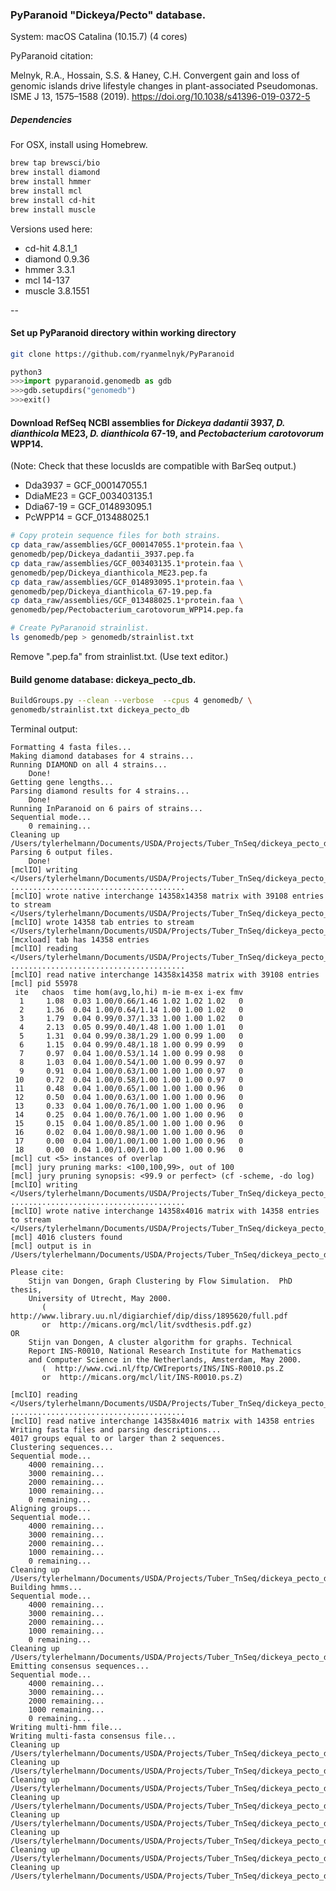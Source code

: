 ### PyParanoid "Dickeya/Pecto" database.

System: macOS Catalina (10.15.7) (4 cores)

PyParanoid citation: 

Melnyk, R.A., Hossain, S.S. & Haney, C.H. Convergent gain and loss of genomic islands drive lifestyle changes in plant-associated Pseudomonas. ISME J 13, 1575–1588 (2019). https://doi.org/10.1038/s41396-019-0372-5

##### Dependencies

For OSX, install using Homebrew.

~~~ bash
brew tap brewsci/bio
brew install diamond
brew install hmmer
brew install mcl
brew install cd-hit
brew install muscle
~~~

Versions used here:

- cd-hit 4.8.1_1
- diamond 0.9.36
- hmmer 3.3.1
- mcl 14-137
- muscle 3.8.1551

--

#### Set up PyParanoid directory within working directory

~~~ bash
git clone https://github.com/ryanmelnyk/PyParanoid
~~~

~~~ python
python3
>>>import pyparanoid.genomedb as gdb
>>>gdb.setupdirs("genomedb")
>>>exit()
~~~

#### Download RefSeq NCBI assemblies for *Dickeya dadantii* 3937, *D. dianthicola* ME23, *D. dianthicola* 67-19, and *Pectobacterium carotovorum* WPP14. 

(Note: Check that these locusIds are compatible with BarSeq output.)

- Dda3937 = GCF_000147055.1
- DdiaME23 = GCF_003403135.1
- Ddia67-19 = GCF_014893095.1
- PcWPP14 = GCF_013488025.1

~~~ bash
# Copy protein sequence files for both strains.  
cp data_raw/assemblies/GCF_000147055.1*protein.faa \
genomedb/pep/Dickeya_dadantii_3937.pep.fa
cp data_raw/assemblies/GCF_003403135.1*protein.faa \
genomedb/pep/Dickeya_dianthicola_ME23.pep.fa
cp data_raw/assemblies/GCF_014893095.1*protein.faa \
genomedb/pep/Dickeya_dianthicola_67-19.pep.fa
cp data_raw/assemblies/GCF_013488025.1*protein.faa \
genomedb/pep/Pectobacterium_carotovorum_WPP14.pep.fa

# Create PyParanoid strainlist.
ls genomedb/pep > genomedb/strainlist.txt
~~~

Remove ".pep.fa" from strainlist.txt. (Use text editor.)

#### Build genome database: dickeya\_pecto_db.

~~~ bash
BuildGroups.py --clean --verbose  --cpus 4 genomedb/ \
genomedb/strainlist.txt dickeya_pecto_db
~~~

Terminal output:

~~~
Formatting 4 fasta files...
Making diamond databases for 4 strains...
Running DIAMOND on all 4 strains...
	Done!
Getting gene lengths...
Parsing diamond results for 4 strains...
	Done!
Running InParanoid on 6 pairs of strains...
Sequential mode...
	0 remaining...
Cleaning up /Users/tylerhelmann/Documents/USDA/Projects/Tuber_TnSeq/dickeya_pecto_db/out
Parsing 6 output files.
	Done!
[mclIO] writing </Users/tylerhelmann/Documents/USDA/Projects/Tuber_TnSeq/dickeya_pecto_db/mcl/data.mci>
.......................................
[mclIO] wrote native interchange 14358x14358 matrix with 39108 entries to stream </Users/tylerhelmann/Documents/USDA/Projects/Tuber_TnSeq/dickeya_pecto_db/mcl/data.mci>
[mclIO] wrote 14358 tab entries to stream </Users/tylerhelmann/Documents/USDA/Projects/Tuber_TnSeq/dickeya_pecto_db/mcl/data.tab>
[mcxload] tab has 14358 entries
[mclIO] reading </Users/tylerhelmann/Documents/USDA/Projects/Tuber_TnSeq/dickeya_pecto_db/mcl/data.mci>
.......................................
[mclIO] read native interchange 14358x14358 matrix with 39108 entries
[mcl] pid 55978
 ite   chaos  time hom(avg,lo,hi) m-ie m-ex i-ex fmv
  1     1.08  0.03 1.00/0.66/1.46 1.02 1.02 1.02   0
  2     1.36  0.04 1.00/0.64/1.14 1.00 1.00 1.02   0
  3     1.79  0.04 0.99/0.37/1.33 1.00 1.00 1.02   0
  4     2.13  0.05 0.99/0.40/1.48 1.00 1.00 1.01   0
  5     1.31  0.04 0.99/0.38/1.29 1.00 0.99 1.00   0
  6     1.15  0.04 0.99/0.48/1.18 1.00 0.99 0.99   0
  7     0.97  0.04 1.00/0.53/1.14 1.00 0.99 0.98   0
  8     1.03  0.04 1.00/0.54/1.00 1.00 0.99 0.97   0
  9     0.91  0.04 1.00/0.63/1.00 1.00 1.00 0.97   0
 10     0.72  0.04 1.00/0.58/1.00 1.00 1.00 0.97   0
 11     0.48  0.04 1.00/0.65/1.00 1.00 1.00 0.96   0
 12     0.50  0.04 1.00/0.63/1.00 1.00 1.00 0.96   0
 13     0.33  0.04 1.00/0.76/1.00 1.00 1.00 0.96   0
 14     0.25  0.04 1.00/0.76/1.00 1.00 1.00 0.96   0
 15     0.15  0.04 1.00/0.85/1.00 1.00 1.00 0.96   0
 16     0.02  0.04 1.00/0.98/1.00 1.00 1.00 0.96   0
 17     0.00  0.04 1.00/1.00/1.00 1.00 1.00 0.96   0
 18     0.00  0.04 1.00/1.00/1.00 1.00 1.00 0.96   0
[mcl] cut <5> instances of overlap
[mcl] jury pruning marks: <100,100,99>, out of 100
[mcl] jury pruning synopsis: <99.9 or perfect> (cf -scheme, -do log)
[mclIO] writing </Users/tylerhelmann/Documents/USDA/Projects/Tuber_TnSeq/dickeya_pecto_db/mcl/mcl.out>
.......................................
[mclIO] wrote native interchange 14358x4016 matrix with 14358 entries to stream </Users/tylerhelmann/Documents/USDA/Projects/Tuber_TnSeq/dickeya_pecto_db/mcl/mcl.out>
[mcl] 4016 clusters found
[mcl] output is in /Users/tylerhelmann/Documents/USDA/Projects/Tuber_TnSeq/dickeya_pecto_db/mcl/mcl.out

Please cite:
    Stijn van Dongen, Graph Clustering by Flow Simulation.  PhD thesis,
    University of Utrecht, May 2000.
       (  http://www.library.uu.nl/digiarchief/dip/diss/1895620/full.pdf
       or  http://micans.org/mcl/lit/svdthesis.pdf.gz)
OR
    Stijn van Dongen, A cluster algorithm for graphs. Technical
    Report INS-R0010, National Research Institute for Mathematics
    and Computer Science in the Netherlands, Amsterdam, May 2000.
       (  http://www.cwi.nl/ftp/CWIreports/INS/INS-R0010.ps.Z
       or  http://micans.org/mcl/lit/INS-R0010.ps.Z)

[mclIO] reading </Users/tylerhelmann/Documents/USDA/Projects/Tuber_TnSeq/dickeya_pecto_db/mcl/mcl.out>
.......................................
[mclIO] read native interchange 14358x4016 matrix with 14358 entries
Writing fasta files and parsing descriptions...
4017 groups equal to or larger than 2 sequences.
Clustering sequences...
Sequential mode...
	4000 remaining...
	3000 remaining...
	2000 remaining...
	1000 remaining...
	0 remaining...
Aligning groups...
Sequential mode...
	4000 remaining...
	3000 remaining...
	2000 remaining...
	1000 remaining...
	0 remaining...
Cleaning up /Users/tylerhelmann/Documents/USDA/Projects/Tuber_TnSeq/dickeya_pecto_db/clustered
Building hmms...
Sequential mode...
	4000 remaining...
	3000 remaining...
	2000 remaining...
	1000 remaining...
	0 remaining...
Cleaning up /Users/tylerhelmann/Documents/USDA/Projects/Tuber_TnSeq/dickeya_pecto_db/aligned
Emitting consensus sequences...
Sequential mode...
	4000 remaining...
	3000 remaining...
	2000 remaining...
	1000 remaining...
	0 remaining...
Writing multi-hmm file...
Writing multi-fasta consensus file...
Cleaning up /Users/tylerhelmann/Documents/USDA/Projects/Tuber_TnSeq/dickeya_pecto_db/hmms
Cleaning up /Users/tylerhelmann/Documents/USDA/Projects/Tuber_TnSeq/dickeya_pecto_db/consensus_seqs
Cleaning up /Users/tylerhelmann/Documents/USDA/Projects/Tuber_TnSeq/dickeya_pecto_db/m8
Cleaning up /Users/tylerhelmann/Documents/USDA/Projects/Tuber_TnSeq/dickeya_pecto_db/paranoid_output
Cleaning up /Users/tylerhelmann/Documents/USDA/Projects/Tuber_TnSeq/dickeya_pecto_db/dmnd_tmp
Cleaning up /Users/tylerhelmann/Documents/USDA/Projects/Tuber_TnSeq/dickeya_pecto_db/faa
Cleaning up /Users/tylerhelmann/Documents/USDA/Projects/Tuber_TnSeq/dickeya_pecto_db/homolog_faa
Cleaning up /Users/tylerhelmann/Documents/USDA/Projects/Tuber_TnSeq/dickeya_pecto_db/mcl

~~~